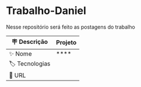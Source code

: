 # Trabalho-Daniel  
Nesse repositório será feito as postagens do trabalho

| :placard: Descrição |  Projeto    |
| -------------  | --- |
| :sparkles: Nome        | ****
| :label: Tecnologias | 
| :rocket: URL         | 
